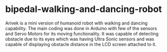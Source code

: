 # bipedal-walking-and-dancing-robot
Arivek is a mini version of humanoid robot with walking and dancing capability. The main coding was done in Arduino with few of the sensors and Servo Motors for its moving functionality. It was capable of detecting obstacle due to its eyes which was having Ultra Sonic sensors and was capable of displaying obstacle distance in the LCD screen attached to it. 
